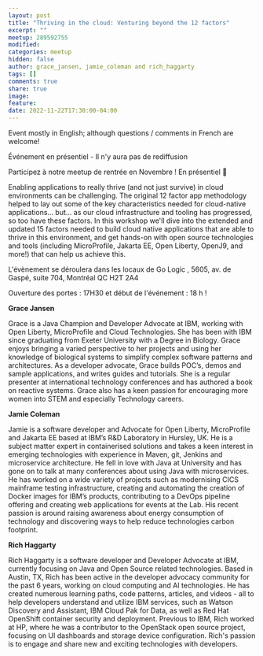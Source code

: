```yaml
---
layout: post
title: "Thriving in the cloud: Venturing beyond the 12 factors"
excerpt: ""
meetup: 289592755
modified:
categories: meetup
hidden: false
author: grace_jansen, jamie_coleman and rich_haggarty
tags: []
comments: true
share: true
image:
feature:
date: 2022-11-22T17:30:00-04:00
---
```


Event mostly in English; although questions / comments in French are welcome!

Événement en présentiel - Il n'y aura pas de rediffusion

Participez à notre meetup de rentrée en Novembre ! En présentiel 🎉

Enabling applications to really thrive (and not just survive) in cloud environments can be challenging. The original 12 factor app methodology helped to lay out some of the key characteristics needed for cloud-native applications... but... as our cloud infrastructure and tooling has progressed, so too have these factors. In this workshop we'll dive into the extended and updated 15 factors needed to build cloud native applications that are able to thrive in this environment, and get hands-on with open source technologies and tools (including MicroProfile, Jakarta EE, Open Liberty, OpenJ9, and more!) that can help us achieve this.

L'évènement se déroulera dans les locaux de Go Logic , 5605, av. de Gaspé, suite 704, Montréal QC H2T 2A4

Ouverture des portes : 17H30 et début de l'événement : 18 h !

__Grace Jansen__

Grace is a Java Champion and Developer Advocate at IBM, working with Open Liberty, MicroProfile and Cloud Technologies. She has been with IBM since graduating from Exeter University with a Degree in Biology. Grace enjoys bringing a varied perspective to her projects and using her knowledge of biological systems to simplify complex software patterns and architectures. As a developer advocate, Grace builds POC’s, demos and sample applications, and writes guides and tutorials. She is a regular presenter at international technology conferences and has authored a book on reactive systems. Grace also has a keen passion for encouraging more women into STEM and especially Technology careers.


__Jamie Coleman__

Jamie is a software developer and Advocate for Open Liberty, MicroProfile and Jakarta EE based at IBM’s R&D Laboratory in Hursley, UK. He is a subject matter expert in containerised solutions and takes a keen interest in emerging technologies with experience in Maven, git, Jenkins and microservice architecture. He fell in love with Java at University and has gone on to talk at many conferences about using Java with microservices. He has worked on a wide variety of projects such as modernising CICS mainframe testing infrastructure, creating and automating the creation of Docker images for IBM’s products, contributing to a DevOps pipeline offering and creating web applications for events at the Lab. His recent passion is around raising awareness about energy consumption of technology and discovering ways to help reduce technologies carbon footprint.


__Rich Haggarty__

Rich Haggarty is a software developer and Developer Advocate at IBM, currently focusing on Java and Open Source related technologies. Based in Austin, TX, Rich has been active in the developer advocacy community for the past 6 years, working on cloud computing and AI technologies. He has created numerous learning paths, code patterns, articles, and videos - all to help developers understand and utilize IBM services, such as Watson Discovery and Assistant, IBM Cloud Pak for Data, as well as Red Hat OpenShift container security and deployment. Previous to IBM, Rich worked at HP, where he was a contributor to the OpenStack open source project, focusing on UI dashboards and storage device configuration. Rich's passion is to engage and share new and exciting technologies with developers.


